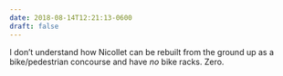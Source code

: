 ```yaml
---
date: 2018-08-14T12:21:13-0600
draft: false
---
```




I don’t understand how Nicollet can be rebuilt from the ground up as a bike/pedestrian concourse and have _no_ bike racks. Zero.



